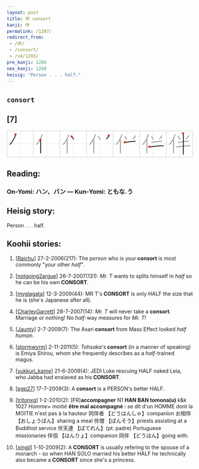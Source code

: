 ```yaml
---
layout: post
title: 伴 consort
kanji: 伴
permalink: /1287/
redirect_from:
 - /伴/
 - /consort/
 - /v4/1203/
pre_kanji: 1286
nex_kanji: 1288
heisig: "Person . . . half."
---
```


## `consort`

## [7]

<div class="stroke"><img src="../images/E4BCB4.png" /></div>

## Reading:

### On-Yomi: ハン、バン &mdash; Kun-Yomi: ともな.う

## Heisig story:

Person . . . half.

## Koohii stories:

1) [<a href="http://kanji.koohii.com/profile/Raichu">Raichu</a>] 27-2-2006(217): The <em>person</em> who is your<strong> consort</strong> is most commonly &quot;your other <em>half</em>&quot;.

2) [<a href="http://kanji.koohii.com/profile/notgoing2argue">notgoing2argue</a>] 26-7-2007(131): <em>Mr. T</em> wants to splits himself in <em>half</em> so he can be his own<strong> CONSORT</strong>.

3) [<a href="http://kanji.koohii.com/profile/myglagata">myglagata</a>] 12-3-2009(44): MR T&#039;s<strong> CONSORT</strong> is only HALF the size that he is (she&#039;s Japanese after all).

4) [<a href="http://kanji.koohii.com/profile/CharleyGarrett">CharleyGarrett</a>] 28-7-2007(14): <em>Mr. T</em> will never take a <strong>consort</strong>. Marriage or nothing! No <em>half</em>-way measures for <em>Mr. T</em>!

5) [<a href="http://kanji.koohii.com/profile/Jaunty">Jaunty</a>] 2-7-2009(7): The Asari<strong> consort</strong> from Mass Effect looked <em>half human</em>.

6) [<a href="http://kanji.koohii.com/profile/stormwyrm">stormwyrm</a>] 2-11-2011(5): <em>Tohsaka</em>&#039;s<strong> consort</strong> (in a manner of speaking) is Emiya Shirou, whom she frequently describes as a <em>half-</em>trained magus.

7) [<a href="http://kanji.koohii.com/profile/yukkuri_kame">yukkuri_kame</a>] 21-6-2009(4): JEDI Luke rescuing HALF naked Leia, who Jabba had enslaved as his<strong> CONSORT</strong>.

8) [<a href="http://kanji.koohii.com/profile/pgp27">pgp27</a>] 17-7-2009(3): A<strong> consort</strong> is a PERSON&#039;s better HALF.

9) [<a href="http://kanji.koohii.com/profile/tritonxg">tritonxg</a>] 1-2-2010(2): [FR]<strong>accompagner</strong> N1 <strong>HAN BAN tomona(u) </strong> k&amp;k 1027 <em>Homme+ moitié</em> <strong>être mal accompagné :</strong> se dit d&#039;un HOMME dont la MOITIE n&#039;est pas à la hauteur 同伴者 【どうはんしゃ】companion お相伴 【おしょうばん】sharing a meal 伴僧 【ばんそう】priests assisting at a Buddhist service 伴天連 【ばてれん】(pt: padre) Portuguese missionaries 伴侶 【はんりょ】companion 同伴 【どうはん】going with.

10) [<a href="http://kanji.koohii.com/profile/xingji">xingji</a>] 1-10-2009(2): A<strong> CONSORT</strong> is usually refering to the spouse of a monarch - so when HAN SOLO married his better HALF he technically also became a<strong> CONSORT</strong> since she&#039;s a princess.
